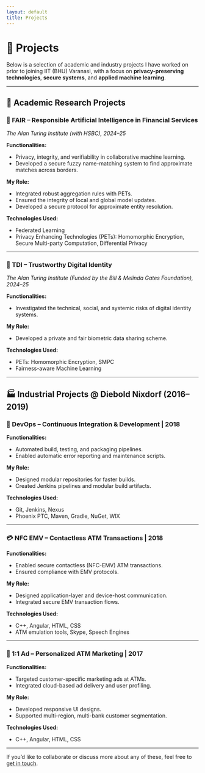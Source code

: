 ```yaml
---
layout: default
title: Projects
---
```


# 🚀 Projects

Below is a selection of academic and industry projects I have worked on prior to joining IIT (BHU) Varanasi, with a focus on **privacy-preserving technologies**, **secure systems**, and **applied machine learning**.

---

## 🧪 Academic Research Projects

### 🔐 FAIR – Responsible Artificial Intelligence in Financial Services  
*The Alan Turing Institute (with HSBC), 2024–25*

**Functionalities:**
- Privacy, integrity, and verifiability in collaborative machine learning.
- Developed a secure fuzzy name-matching system to find approximate matches across borders.

**My Role:**
- Integrated robust aggregation rules with PETs.
- Ensured the integrity of local and global model updates.
- Developed a secure protocol for approximate entity resolution.

**Technologies Used:**
- Federated Learning  
- Privacy Enhancing Technologies (PETs): Homomorphic Encryption, Secure Multi-party Computation, Differential Privacy

---

### 🪪 TDI – Trustworthy Digital Identity  
*The Alan Turing Institute (Funded by the Bill & Melinda Gates Foundation), 2024–25*

**Functionalities:**
- Investigated the technical, social, and systemic risks of digital identity systems.

**My Role:**
- Developed a private and fair biometric data sharing scheme.

**Technologies Used:**
- PETs: Homomorphic Encryption, SMPC  
- Fairness-aware Machine Learning

---

## 🏭 Industrial Projects @ Diebold Nixdorf (2016–2019)

### 🔄 DevOps – Continuous Integration & Development | 2018

**Functionalities:**
- Automated build, testing, and packaging pipelines.  
- Enabled automatic error reporting and maintenance scripts.

**My Role:**
- Designed modular repositories for faster builds.  
- Created Jenkins pipelines and modular build artifacts.

**Technologies Used:**
- Git, Jenkins, Nexus  
- Phoenix PTC, Maven, Gradle, NuGet, WIX

---

### 💳 NFC EMV – Contactless ATM Transactions | 2018

**Functionalities:**
- Enabled secure contactless (NFC-EMV) ATM transactions.  
- Ensured compliance with EMV protocols.

**My Role:**
- Designed application-layer and device-host communication.  
- Integrated secure EMV transaction flows.

**Technologies Used:**
- C++, Angular, HTML, CSS  
- ATM emulation tools, Skype, Speech Engines

---

### 🎯 1:1 Ad – Personalized ATM Marketing | 2017

**Functionalities:**
- Targeted customer-specific marketing ads at ATMs.  
- Integrated cloud-based ad delivery and user profiling.

**My Role:**
- Developed responsive UI designs.  
- Supported multi-region, multi-bank customer segmentation.

**Technologies Used:**
- C++, Angular, HTML, CSS

---

If you’d like to collaborate or discuss more about any of these, feel free to [get in touch](mailto:harshkasyap@gmail.com).
